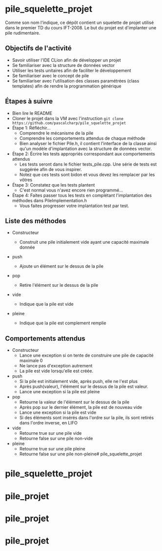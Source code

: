 # pile_squelette_projet
Comme son nom l'indique, ce dépôt contient un squelette de projet utilisé dans le premier TD du cours IFT-2008.  Le but du projet est d'implanter une pile rudimentaire.

## Objectifs de l'activité

- Savoir utiliser l'IDE CLion afin de développer un projet
- Se familiariser avec la structure de données vector
- Utiliser les tests unitaires afin de faciliter le développement
- Se familiariser avec le concept de pile
- Se familiariser avec l'utilisation des classes paramétrées (class templates) afin de rendre la programmation générique 

## Étapes à suivre

- Bien lire le README
- Cloner le projet dans la VM avec l'instruction 
  ```git clone https://github.com/pascalcharp/pile_squelette_projet```
- Étape 1: Réfléchir...
  - Comprendre le mécanisme de la pile
  - Comprendre les comportements attendus de chaque méthode
  - Bien analyser le fichier Pile.h, il contient l'interface de la classe ainsi qu'un modèle d'implantation avec la structure de données vector.
- Étape 2: Écrire les tests appropriés correspondant aux comportements attendus
  - Les tests seront dans le fichier tests_pile.cpp.  Une série de tests est suggérée afin de vous inspirer.
  - Notez que ces tests sont bidon et vous devez les remplacer par les vôtres
- Étape 3: Constatez que les tests plantent
  - C'est normal vous n'avez encore rien programmé...
- Étape 4: Faites passer tous les tests en complétant l'implantation des méthodes dans PileImplementation.h
  - Vous faites progresser votre implantation test par test. 

## Liste des méthodes

- Constructeur
  - Construit une pile initialement vide ayant une capacité maximale donnée
  
- push  
    - Ajoute un élément sur le dessus de la pile
- pop
  - Retire l'élément sur le dessus de la pile
- vide
  - Indique que la pile est vide
- pleine
  - Indique que la pile est complement remplie

## Comportements attendus

- Constructeur
  - Lance une exception si on tente de construire une pile de capacité maximale 0
  - Ne lance pas d'exception autrement
  - La pile est vide lorsqu'elle est créée.
- push
  - Si la pile est initialement vide, après push, elle ne l'est plus
  - Après push(valeur), l'élément sur le dessus de la pile est valeur.
  - Lance une exception si la pile est pleine
- pop
  - Retourne la valeur de l'élément sur le dessus de la pile
  - Après pop sur le dernier élément, la pile est de nouveau vide
  - Lance une exception si la pile est vide
  - Si des éléments sont insérés dans l'ordre sur la pile, ils sont retirés dans l'ordre inverse, en LIFO
- vide
  - Retourne true sur une pile vide
  - Retourne false sur une pile non-vide
- pleine
  - Retourne true sur une pile pleine
  - Retourne false sur une pile non-pleine# pile_squelette_projet
# pile_squelette_projet
# pile_projet
# pile_projet
# pile_projet
